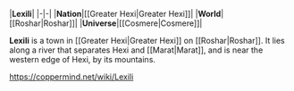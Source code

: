 |**Lexili**|
|-|-|
|**Nation**|[[Greater Hexi\|Greater Hexi]]|
|**World**|[[Roshar\|Roshar]]|
|**Universe**|[[Cosmere\|Cosmere]]|

**Lexili** is a town in [[Greater Hexi\|Greater Hexi]] on [[Roshar\|Roshar]]. It lies along a river that separates Hexi and [[Marat\|Marat]], and is near the western edge of Hexi, by its mountains.



https://coppermind.net/wiki/Lexili